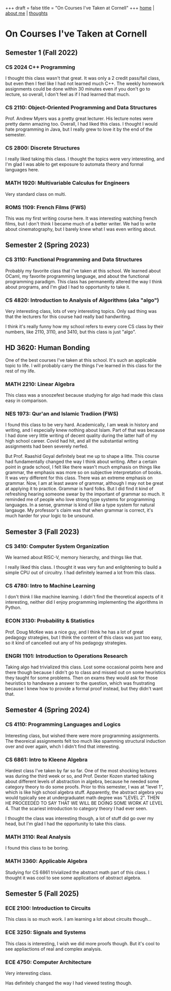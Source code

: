 +++
draft = false
title = "On Courses I've Taken at Cornell"
+++
[home](../..) | [about me](../../about) | [thoughts](..)
# On Courses I've Taken at Cornell

## Semester 1 (Fall 2022)

### CS 2024 C++ Programming
I thought this class wasn't that great. It was only a 2 credit pass/fail class, but even then I feel like I had not learned much C++. The weekly homework assignments could be done within 30 minutes even if you don't go to lecture, so overall, I don't feel as if I had learned that much.

### CS 2110: Object-Oriented Programming and Data Structures
Prof. Andrew Myers was a pretty great lecturer. His lecture notes were pretty damn amazing too. Overall, I had liked this class. I thought I would hate programming in Java, but I really grew to love it by the end of the semester.

### CS 2800: Discrete Structures
I really liked taking this class. I thought the topics were very interesting, and I'm glad I was able to get exposure to automata theory and formal languages here. 

### MATH 1920: Multivariable Calculus for Engineers
Very standard class on multi.

### ROMS 1109: French Films (FWS)
This was my first writing course here. It was interesting watching french films, but I don't think I became much of a better writer. We had to write about cinematography, but I barely knew what I was even writing about.

## Semester 2 (Spring 2023)
### CS 3110: Functional Programming and Data Structures
Probably my favorite class that I've taken at this school. We learned about OCaml, my favorite programming language, and about the functional programming paradigm. This class has permanently altered the way I think about programs, and I'm glad I had to opportunity to take it.

### CS 4820: Introduction to Analysis of Algorithms (aka "algo")
Very interesting class, lots of very interesting topics. Only sad thing was that the lecturers for this course had really bad handwriting.

I think it's really funny how my school refers to every core CS class by their numbers, like 2110, 3110, and 3410, but this class is just "algo". 

## HD 3620: Human Bonding
One of the best courses I've taken at this school. It's such an applicable topic to life. I will probably carry the things I've learned in this class for the rest of my life.

### MATH 2210: Linear Algebra
This class was a snoozefest because studying for algo had made this class easy in comparison.

### NES 1973: Qur'an and Islamic Tradiion (FWS)
I found this class to be very hard. Academically, I am weak in history and writing, and I especially knew nothing about Islam. Part of that was because I had done very little writing of decent quality during the latter half of my high school career. Covid had hit, and all the substantial writing assignments had been severely nerfed. 

But Prof. Raashid Goyal definitely beat me up to shape a litte. This course had fundamentally changed the way I think about writing. After a certain point in grade school, I felt like there wasn't much emphasis on things like grammar, the emphasis was more so on subjective interpretation of books. It was very different for this class. There was an extreme emphasis on grammar. Now, I am at least aware of grammar, although I may not be great at applying it to practice. Grammar is hard folks. But I did find it kind of refreshing hearing someone swear by the important of grammar so much. It reminded me of people who love strong type systems for programming languages. In a sense, grammar is kind of like a type system for natural langauge. My professor's claim was that when grammar is correct, it's much harder for your logic to be unsound. 

## Semester 3 (Fall 2023)

### CS 3410: Computer System Organization
We learned about RISC-V, memory hierarchy, and things like that.

I really liked this class. I thought it was very fun and enlightening to build a simple CPU out of circuitry. I had definitely learned a lot from this class.

### CS 4780: Intro to Machine Learning
I don't think I like machine learning. I didn't find the theoretical aspects of it interesting, neither did I enjoy programming implementing the algorithms in Python. 

### ECON 3130: Probability & Statistics
Prof. Doug McKee was a nice guy, and I think he has a lot of great pedagogy strategies, but I think the content of this class was just too easy, so it kind of cancelled out any of his pedagogy strategies.

### ENGRI 1101: Introduction to Operations Research
Taking algo had trivialized this class. Lost some occasional points here and there though because I didn't go to class and missed out on some heuristics they taught for some problems. Then on exams they would ask for those heuristics to handwave a answer to the question, which was frustrating because I knew how to provide a formal proof instead, but they didn't want that.

## Semester 4 (Spring 2024)
### CS 4110: Programming Languages and Logics
Interesting class, but wished there were more programming assignments. The theoreical assignments felt too much like spamming structural induction over and over again, whch I didn't find that interesting.

### CS 6861: Intro to Kleene Algebra
Hardest class I've taken by far so far. One of the most shocking lectures was during the third week or so, and Prof. Dexter Kozen started talking about different levels of abstraction in algebra, because he needed some category theory to do some proofs. Prior to this semester, I was at "level 1", which is like high school algebra stuff. Apparently, the abstract algebra you would typically see at undergraduatet math degree was "LEVEL 2". THEN HE PROCEEDED TO SAY THAT WE WILL BE DOING SOME WORK AT LEVEL 4. That the scariest introduction to category theory I had ever seen. 

I thought the class was interesting though, a lot of stuff did go over my head, but I'm glad I had the opportunity to take this class.


### MATH 3110: Real Analysis
I found this class to be boring. 

### MATH 3360: Applicable Algebra
Studying for CS 6861 trivialized the abstract math part of this class. I thought it was cool to see some applications of abstract algebra.

## Semester 5 (Fall 2025)

### ECE 2100: Introduction to Circuits
This class is so much work. I am learning a lot about circuits though...


### ECE 3250: Signals and Systems
This class is interesting, I wish we did more proofs though. But it's cool to see appliactions of real and complex analysis.

### ECE 4750: Computer Architecture
Very interesting class. 

Has definitely changed the way I had viewed testing though. 